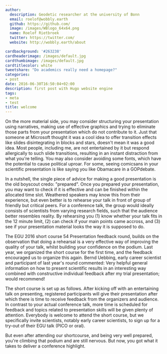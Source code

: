 ```yaml
---
author:
  description: Geodetic researcher at the university of Bonn
  email: roelof@wobbly.earth
  github: https://github.com/
  image: /images/WBlogo_64x64.png
  name: Roelof Rietbroek
  twitter: https://twitter.com/
  website: http://wobbly.earth/about

cardbackground: '#263238'
cardheaderimage: /images/default.jpg
cardthumbimage: /images/default.jpg
cardtitlecolor: white
tweetshare: "Do academics really need a homepage?"
categories:
- post
date: 2016-06-30T16:50:04+02:00
description: first post with Hugo website engine
tags:
- meta
- test
title: welcome
---
```


On the more material side, you may consider structuring your presentation using narratives, making use of effective graphics and trying to eliminate those parts from your presentation which do not contribute to it. Just that someone at Microsoft thought it was a cool idea to offer transition effects like slides disintegrating in blocks and stars, doesn't mean it was a good idea. Most people, including me, are not entertained by it but respond allergically to such slide transitions, resulting in an instant distraction from what you're telling. You may also consider avoiding some fonts, which have the potential to cause political uproar. For some, seeing comicsans in your scientific presentation is like saying you like Obamacare in a GOPdebate.

In a nutshell, the single piece of advice for making a good presentation is the old boyscout credo: "prepared". Once you prepared your presentation, you may want to check if it is effective and can be finished within the allocated time slot. Weathered speakers may know this from their experience, but even better is to rehearse your talk in front of group of friendly but critical peers. For a conference talk, the group would ideally consists of scientists from varying research fields, such that the audience better resembles reality. By rehearsing you (1) know whether your talk fits in the 12 minute limit, (2) can check if your main points came accross, and (3) see if your presentation material looks the way it is supposed to do.

The EGU 2016 short course 54 Presentation feedback round, builds on the observation that doing a rehearsal is a very effective way of improving the quality of your talk, whilst building your confidence on the podium. Last year, we organized the short course for the first time, and the feedback encouraged us to organize this again. Bernd Uebbing, early career scientist and participant of last year's round commented: Very helpful general information on how to present scientific results in an interesting way combined with constructive individual feedback after my trial presentation; would recommend!

The short course is set up as follows. After kicking off with an entertaining talk on presenting, registered participants will give their presentation after which there is time to receive feedback from the organizers and audience. In contrast to your actual conference talk, more time is scheduled for feedback and topics related to presentation skills will be given plenty of attention. Everybody is welcome to attend the short course, but we specifically invite scientists, notably early career scientists, to sign up for a try-out of their EGU talk (PICO or oral).

But even after attending our shortcourse, and being very well prepared, you're climbing that podium and are still nervous. But now, you got what it takes to deliver a conference highlight.
